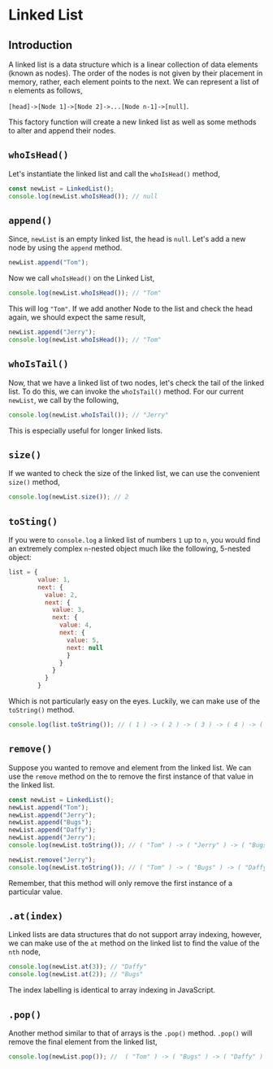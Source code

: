 # Linked List
## Introduction
A linked list is a data structure which is a linear collection of data elements (known as nodes). The order of the nodes is not given by their placement in memory, rather, each element points to the next. We can represent a list of `n` elements as follows,

`[head]->[Node 1]->[Node 2]->...[Node n-1]->[null]`.


This factory function will create a new linked list as well as some methods to alter and append their nodes.

## `whoIsHead()`
Let's instantiate the linked list and call the `whoIsHead()` method,

```js 
const newList = LinkedList();
console.log(newList.whoIsHead()); // null  
```
## `append()`
Since, `newList` is an empty linked list, the head is `null`. Let's add a new node by using the `append` method. 

```js
newList.append("Tom");
```

Now we call `whoIsHead()` on the Linked List,

```js
console.log(newList.whoIsHead()); // "Tom"
```
This will log `"Tom"`. If we add another Node to the list and check the head again, we should expect the same result,

```js
newList.append("Jerry");
console.log(newList.whoIsHead()); // "Tom"
```

## `whoIsTail()`
Now, that we have a linked list of two nodes, let's check the tail of the linked list. To do this, we can invoke the `whoIsTail()` method. For our current `newList`, we call by the following, 

```js
console.log(newList.whoIsTail()); // "Jerry"
```  

This is especially useful for longer linked lists.



## `size()`
If we wanted to check the size of the linked list, we can use the convenient `size()` method, 

```js 
console.log(newList.size()); // 2
```

## `toSting()`
If you were to `console.log` a linked list of numbers `1` up to `n`, you would find an extremely complex `n`-nested object much like the following, 5-nested object:

```js
list = {
        value: 1,
        next: {
          value: 2,
          next: {
            value: 3,
            next: {
              value: 4,
              next: {
                value: 5,
                next: null
                }
              }
            }
          }
        }
```
Which is not particularly easy on the eyes. Luckily, we can make use of the `toString()` method.

``` js 
console.log(list.toString()); // ( 1 ) -> ( 2 ) -> ( 3 ) -> ( 4 ) -> ( 5 ) -> ( null ) 
```

## `remove()`
Suppose you wanted to remove and element from the linked list. We can use the `remove` method on the to remove the first instance of that value in the linked list.

``` js 
const newList = LinkedList();
newList.append("Tom");
newList.append("Jerry");
newList.append("Bugs");
newList.append("Daffy");
newList.append("Jerry");
console.log(newList.toString()); // ( "Tom" ) -> ( "Jerry" ) -> ( "Bugs" ) -> ( "Daffy" ) -> ( "Jerry" ) -> ( null )

newList.remove("Jerry");
console.log(newList.toString()); // ( "Tom" ) -> ( "Bugs" ) -> ( "Daffy" ) -> ( "Jerry" ) -> ( null )
```

Remember, that this method will only remove the first instance of a particular value.

## `.at(index)` 
Linked lists are data structures that do not support array indexing, however, we can make use of the `at` method on the linked list to find the value of the `nth` node,

``` js 
console.log(newList.at(3)); // "Daffy"
console.log(newList.at(2)); // "Bugs"
```

The index labelling is identical to array indexing in JavaScript.

## `.pop()`
Another method similar to that of arrays is the `.pop()` method. `.pop()` will remove the final element from the linked list,

```js   
console.log(newList.pop()); //  ( "Tom" ) -> ( "Bugs" ) -> ( "Daffy" ) -> ( null )
```

```